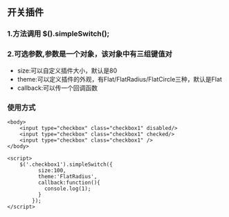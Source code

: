 ## 开关插件

### 1.方法调用 $().simpleSwitch();

### 2.可选参数,参数是一个对象，该对象中有三组键值对
- size:可以自定义插件大小，默认是80
- theme:可以定义插件的外观，有Flat/FlatRadius/FlatCircle三种，默认是Flat
- callback:可以传一个回调函数

### 使用方式
```
<body>
    <input type="checkbox" class="checkbox1" disabled/>
    <input type="checkbox" class="checkbox1" checked/>
    <input type="checkbox" class="checkbox1" />
</body>

<script>
    $('.checkbox1').simpleSwitch({
          size:100,
          theme:'FlatRadius',
          callback:function(){
            console.log(1);
          }
        });
</script>
```